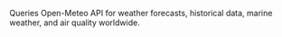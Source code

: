 Queries Open-Meteo API for weather forecasts, historical data, marine weather, and air quality worldwide.
